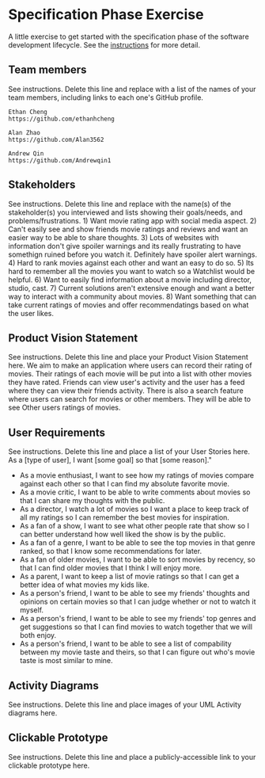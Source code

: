 # Specification Phase Exercise

A little exercise to get started with the specification phase of the software development lifecycle. See the [instructions](instructions.md) for more detail.

## Team members

See instructions. Delete this line and replace with a list of the names of your team members, including links to each one's GitHub profile.
    
    Ethan Cheng
    https://github.com/ethanhcheng

    Alan Zhao
    https://github.com/Alan3562

    Andrew Qin
    https://github.com/Andrewqin1

## Stakeholders

See instructions. Delete this line and replace with the name(s) of the stakeholder(s) you interviewed and lists showing their goals/needs, and problems/frustrations.
    1) Want movie rating app with social media aspect.
    2) Can't easily see and show friends movie ratings and reviews and want an easier way to be able to share thoughts.
    3) Lots of websites with information don't give spoiler warnings and its really frustrating to have somethign ruined before you watch it.  Definitely have spoiler alert warnings.
    4) Hard to rank movies against each other and want an easy to do so.
    5) Its hard to remember all the movies you want to watch so a Watchlist would be helpful.
    6) Want to easily find information about a movie including director, studio, cast.
    7) Current solutions aren't extensive enough and want a better way to interact with a community about movies.
    8) Want something that can take current ratings of movies and offer recommendatings based on what the user likes.

## Product Vision Statement

See instructions. Delete this line and place your Product Vision Statement here.
    We aim to make an application where users can record their rating of movies.  Their ratings of each movie will be put into a list with other movies they have rated.  Friends can view user's activity and the user has a feed where they can view their friends activity.  There is also a search feature where users can search for movies or other members.  They will be able to see Other users ratings of movies.

## User Requirements

See instructions. Delete this line and place a list of your User Stories here.
As a [type of user], I want [some goal] so that [some reason]."
- As a movie enthusiast, I want to see how my ratings of movies compare against each other so that I can find my absolute favorite movie.
- As a movie critic, I want to be able to write comments about movies so that I can share my thoughts with the public. 
- As a director, I watch a lot of movies so I want a place to keep track of all my ratings so I can remember the best movies for inspiration.
- As a fan of a show, I want to see what other people rate that show so I can better understand how well liked the show is by the public. 
- As a fan of a genre, I want to be able to see the top movies in that genre ranked, so that I know some recommendations for later.
- As a fan of older movies, I want to be able to sort movies by recency, so that I can find older movies that I think I will enjoy more.
- As a parent, I want to keep a list of movie ratings so that I can get a better idea of what movies my kids like.
- As a person's friend, I want to be able to see my friends' thoughts and opinions on certain movies so that I can judge whether or not to watch it myself.
- As a person's friend, I want to be able to see my friends' top genres and get suggestions so that I can find movies to watch together that we will both enjoy.
- As a person's friend, I want to be able to see a list of compability between my movie taste and theirs, so that I can figure out who's movie taste is most similar to mine.

## Activity Diagrams

See instructions. Delete this line and place images of your UML Activity diagrams here.

## Clickable Prototype

See instructions. Delete this line and place a publicly-accessible link to your clickable prototype here.
